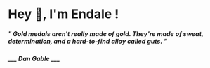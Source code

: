 <h1 title="head"> Hey 👋, I'm Endale !</h1>

**<h5><i>" Gold medals aren't really made of gold. They're made of sweat, determination, and a hard-to-find alloy called guts. "</i></h5>**

*<b>___ Dan Gable ___</b>*
